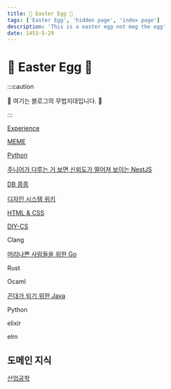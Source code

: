 ```yaml
---
title: 🤫 Easter Egg 🥚
tags: ['Easter Egg', 'hidden page', 'index page']
description: 'This is a easter egg not meg the egg'
date: 1453-5-29
---
```


# 🤫 Easter Egg 🥚

:::caution

🤫 여기는 블로그의 무법지대입니다. 🤠

:::

[Experience](/experience)

[MEME](/meme)

[Python](/python)

[주니어가 다루는 거 보면 신뢰도가 떨어져 보이는 NestJS](/nestjs)

<!-- @todo: 시니어가 되면 Spring 따라하는 NestJS라고 수정하기 -->

[DB 줍줍](/db)

[디자인 시스템 위키](/design-system-wiki)

[HTML & CSS](/html-css)

[DIY-CS](/diy-cs)

Clang

[머리나쁜 사람들을 위한 Go](/golang)

Rust

Ocaml

[꼰대가 되기 위한 Java](/java)

Python

elixir

elm

## 도메인 지식

[산업공학](/industrial-engineering)
